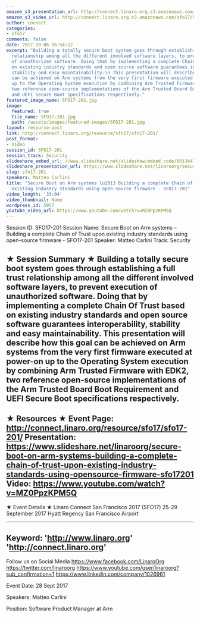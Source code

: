 ```yaml
---
amazon_s3_presentation_url: http://connect.linaro.org.s3.amazonaws.com/sfo17/Presentations/SFO17-201%20Secure%20Boot%20on%20Arm%20systems.pdf
amazon_s3_video_url: http://connect.linaro.org.s3.amazonaws.com/sfo17/Videos/SFO17-201%20Secure%20Boot%20on%20Arm%20systems%20-%20Building%20a....mp4
author: connect
categories:
- sfo17
comments: false
date: 2017-10-06 16:54:12
excerpt: "Building a totally secure boot system goes through establishing a full trust
  relationship among all the different involved software layers, to prevent execution
  of unauthorized software. Doing that by implementing a complete Chain Of Trust based
  on existing industry standards and open source software guarantees interoperability,
  stability and easy maintainability.\n This presentation will describe how this goal
  can be achieved on Arm systems from the very first firmware executed at power-on
  up to the Operating System execution by combining Arm Trusted Firmware with EDK2,
  two reference open-source implementations of the Arm Trusted Board Boot Requirement
  and UEFI Secure Boot specifications respectively."
featured_image_name: SFO17-201.jpg
image:
  featured: true
  file_name: SFO17-201.jpg
  path: /assets/images/featured-images/SFO17-201.jpg
layout: resource-post
link: http://connect.linaro.org/resource/sfo17/sfo17-201/
post_format:
- Video
session_id: SFO17-201
session_track: Security
slideshare_embed_url: //www.slideshare.net/slideshow/embed_code/80134470
slideshare_presentation_url: https://www.slideshare.net/linaroorg/secure-boot-on-arm-systems-building-a-complete-chain-of-trust-upon-existing-industry-standards-using-opensource-firmware-sfo17201
slug: sfo17-201
speakers: Matteo Carlini
title: "Secure Boot on Arm systems \u2013 Building a complete Chain of Trust upon
  existing industry standards using open-source firmware - SFO17-201"
video_length: '33:04'
video_thumbnail: None
wordpress_id: 5957
youtube_video_url: https://www.youtube.com/watch?v=MZ0PpzKPM5Q
---
```


Session ID: SFO17-201
Session Name: Secure Boot on Arm systems – Building a complete Chain of Trust upon existing industry standards using open-source firmware - SFO17-201
Speaker: Matteo Carlini 
Track: Security


★ Session Summary ★
Building a totally secure boot system goes through establishing a full trust relationship among all the different involved software layers, to prevent execution of unauthorized software. Doing that by implementing a complete Chain Of Trust based on existing industry standards and open source software guarantees interoperability, stability and easy maintainability.
 This presentation will describe how this goal can be achieved on Arm systems from the very first firmware executed at power-on up to the Operating System execution by combining Arm Trusted Firmware with EDK2, two reference open-source implementations of the Arm Trusted Board Boot Requirement and UEFI Secure Boot specifications respectively.
---------------------------------------------------
★ Resources ★
Event Page: http://connect.linaro.org/resource/sfo17/sfo17-201/
Presentation: https://www.slideshare.net/linaroorg/secure-boot-on-arm-systems-building-a-complete-chain-of-trust-upon-existing-industry-standards-using-opensource-firmware-sfo17201
Video: https://www.youtube.com/watch?v=MZ0PpzKPM5Q
 ---------------------------------------------------

★ Event Details ★
Linaro Connect San Francisco 2017 (SFO17)
25-29 September 2017
Hyatt Regency San Francisco Airport

---------------------------------------------------
Keyword: 
'http://www.linaro.org'
'http://connect.linaro.org'
---------------------------------------------------
Follow us on Social Media
https://www.facebook.com/LinaroOrg
https://twitter.com/linaroorg
https://www.youtube.com/user/linaroorg?sub_confirmation=1
https://www.linkedin.com/company/1026961

Event Date: 28 Sept 2017

Speakers: Matteo Carlini

Position: Software Product Manager at Arm